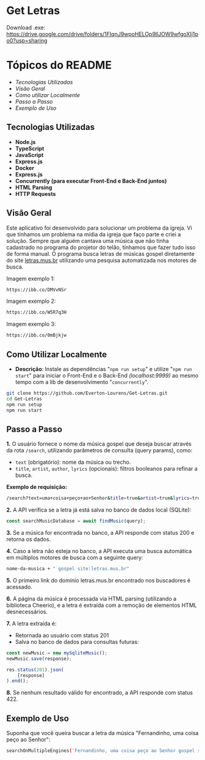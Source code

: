 # Get Letras

Download .exe: https://drive.google.com/drive/folders/1FIqnJ9wpoHELOp9llJOW9wfgoXIj1po0?usp=sharing

# Tópicos do README
- *Tecnologias Utilizadas*
- *Visão Geral*
- *Como utilizar Localmente*
- *Passo a Passo*
- *Exemplo de Uso*

## Tecnologias Utilizadas
- **Node.js**
- **TypeScript**
- **JavaScript**
- **Express.js**
- **Docker**
- **Express.js**
- **Concurrently (para executar Front-End e Back-End juntos)**
- **HTML Parsing**
- **HTTP Requests**

## Visão Geral
Este aplicativo foi desenvolvido para solucionar um problema da igreja.
Vi que tínhamos um problema na mídia da igreja que faço parte e criei a solução.
Sempre que alguém cantava uma música que não tinha cadastrado no programa do projetor do telão, tínhamos que fazer tudo isso de forma manual.
O programa busca letras de músicas gospel diretamente do site [letras.mus.br](https://www.letras.mus.br/) utilizando uma pesquisa automatizada nos motores de busca.

Imagem exemplo 1:
  ```bash
  https://ibb.co/DMVvNSr
  ```

Imagem exemplo 2:
  ```bash
  https://ibb.co/W5R7q3H
  ```

Imagem exemplo 3:
  ```bash
  https://ibb.co/0mBjkjw
  ```

## Como Utilizar Localmente
- **Descrição**: Instale as dependências "`npm run setup`" e utilize "`npm run start`" para iniciar o Front-End e o Back-End *(localhost:9999)* ao mesmo tempo com a lib de desenvolvimento "`concurrently`".

```bash
git clone https://github.com/Everton-Lourens/Get-Letras.git
cd Get-Letras
npm run setup
npm run start
```

## Passo a Passo

**1.** O usuário fornece o nome da música gospel que deseja buscar através da rota `/search`, utilizando parâmetros de consulta (query params), como:

   - `text` (obrigatório): nome da música ou trecho.
   - `title`, `artist`, `author`, `lyrics` (opcionais): filtros booleanos para refinar a busca.

   **Exemplo de requisição:**

```bash
/search?text=uma+coisa+peço+ao+Senhor&title=true&artist=true&lyrics=true
```

**2.** A API verifica se a letra já está salva no banco de dados local (SQLite):

```ts
const searchMusicDatabase = await findMusic(query);
```

**3.** Se a música for encontrada no banco, a API responde com status 200 e retorna os dados.

**4.** Caso a letra não esteja no banco, a API executa uma busca automática em múltiplos motores de busca com a seguinte query:

```bash
nome-da-musica + " gospel site:letras.mus.br"
```

**5.** O primeiro link do domínio letras.mus.br encontrado nos buscadores é acessado.

**6.** A página da música é processada via HTML parsing (utilizando a biblioteca Cheerio), e a letra é extraída com a remoção de elementos HTML desnecessários.

**7.** A letra extraída é:
  - Retornada ao usuário com status 201
  - Salva no banco de dados para consultas futuras:

```ts
const newMusic = new mySqliteMusic();
newMusic.save(response);

res.status(201).json(
    [response]
).end();
```

**8.** Se nenhum resultado válido for encontrado, a API responde com status 422.

## Exemplo de Uso

Suponha que você queira buscar a letra da música "Fernandinho, uma coisa peço ao Senhor":

```bash
searchOnMultipleEngines('Fernandinho, uma coisa peço ao Senhor gospel site:letras.mus.br');
```